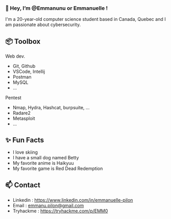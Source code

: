### 👋 Hey, I’m @Emmanunu or Emmanuelle !

  I'm a 20-year-old computer science student based in Canada, Quebec and I am passionate about cybersecurity.

## 📦 Toolbox
Web dev.
  - Git, Github
  - VSCode, Intellij
  - Postman
  - MySQL
  - ...

Pentest
  - Nmap, Hydra, Hashcat, burpsuite, ...
  - Radare2
  - Metasploit
  - ...
    
## ✨ Fun Facts 
  - I love skiing
  - I have a small dog named Betty
  - My favorite anime is Haikyuu
  - My favorite game is Red Dead Redemption

## 📫 Contact
  - Linkedin : https://www.linkedin.com/in/emmanuelle-pilon
  - Email : emmanu.pilon@gmail.com
  - Tryhackme : https://tryhackme.com/p/EMM0
<!---
Emmanunu/Emmanunu is a ✨ special ✨ repository because its `README.md` (this file) appears on your GitHub profile.
You can click the Preview link to take a look at your changes.
--->

